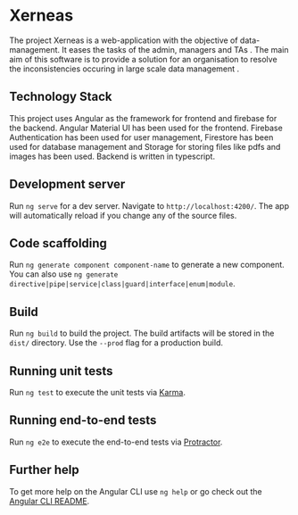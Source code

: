 # Xerneas

The project Xerneas is a web-application with the objective of data-management. It eases the tasks of the admin, managers and TAs . The main aim of this software is to provide a solution for an organisation to resolve the inconsistencies occuring in  large scale data management .

## Technology Stack

This project uses Angular as the framework for frontend and firebase for the backend. Angular Material UI has been used for the frontend. Firebase Authentication has been used for user management, Firestore has been used for database management and Storage for storing files like pdfs and images has been used. Backend is written in typescript.

## Development server

Run `ng serve` for a dev server. Navigate to `http://localhost:4200/`. The app will automatically reload if you change any of the source files.

## Code scaffolding

Run `ng generate component component-name` to generate a new component. You can also use `ng generate directive|pipe|service|class|guard|interface|enum|module`.

## Build

Run `ng build` to build the project. The build artifacts will be stored in the `dist/` directory. Use the `--prod` flag for a production build.

## Running unit tests

Run `ng test` to execute the unit tests via [Karma](https://karma-runner.github.io).

## Running end-to-end tests

Run `ng e2e` to execute the end-to-end tests via [Protractor](http://www.protractortest.org/).

## Further help

To get more help on the Angular CLI use `ng help` or go check out the [Angular CLI README](https://github.com/angular/angular-cli/blob/master/README.md).

